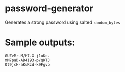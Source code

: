 # password-generator
Generates a strong password using salted `random_bytes`

# Sample outputs:
`GUZvMr-M/H7.X-j1uKc.`\
`mM7paD-AD4I93-p/qKTJ`\
`Ot9jcH-aKuKzd-k9Fgvp`

